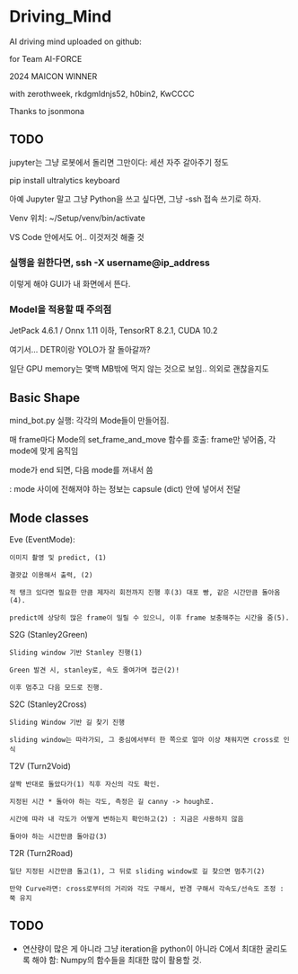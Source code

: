 # Driving_Mind

AI driving mind uploaded on github:

for Team AI-FORCE

2024 MAICON WINNER

with zerothweek, rkdgmldnjs52, h0bin2, KwCCCC

Thanks to jsonmona

## TODO

jupyter는 그냥 로봇에서 돌리면 그만이다: 세션 자주 갈아주기 정도

pip install ultralytics keyboard 

아예 Jupyter 말고 그냥 Python을 쓰고 싶다면, 그냥 -ssh 접속 쓰기로 하자.

Venv 위치: ~/Setup/venv/bin/activate

VS Code 안에서도 어.. 이것저것 해줄 것

### 실행을 원한다면, ssh -X username@ip_address

이렇게 해야 GUI가 내 화면에서 뜬다. 

### Model을 적용할 때 주의점

JetPack 4.6.1 / Onnx 1.11 이하, TensorRT 8.2.1, CUDA 10.2

여기서... DETR이랑 YOLO가 잘 돌아갈까? 

일단 GPU memory는 몇백 MB밖에 먹지 않는 것으로 보임.. 의외로 괜찮을지도

## Basic Shape

mind_bot.py 실행: 각각의 Mode들이 만들어짐.

매 frame마다 Mode의 set_frame_and_move 함수를 호출: frame만 넣어줌, 각 mode에 맞게 움직임

mode가 end 되면, 다음 mode를 꺼내서 씀

: mode 사이에 전해져야 하는 정보는 capsule (dict) 안에 넣어서 전달

## Mode classes

Eve (EventMode):

    이미지 촬영 및 predict, (1)
    
    결괏값 이용해서 출력, (2)
    
    적 탱크 있다면 필요한 만큼 제자리 회전까지 진행 후(3) 대포 빵, 같은 시간만큼 돌아옴(4).

    predict에 상당히 많은 frame이 밀릴 수 있으니, 이후 frame 보충해주는 시간을 줌(5). 

S2G (Stanley2Green)

    Sliding window 기반 Stanley 진행(1)

    Green 발견 시, stanley로, 속도 줄여가며 접근(2)!
    
    이후 멈추고 다음 모드로 진행.

S2C (Stanley2Cross)

    Sliding Window 기반 길 찾기 진행

    sliding window는 따라가되, 그 중심에서부터 한 쪽으로 얼마 이상 채워지면 cross로 인식

T2V (Turn2Void)

    살짝 반대로 돌았다가(1) 직후 자신의 각도 확인. 

    지정된 시간 * 돌아야 하는 각도, 측정은 길 canny -> hough로.
    
    시간에 따라 내 각도가 어떻게 변하는지 확인하고(2) : 지금은 사용하지 않음

    돌아야 하는 시간만큼 돌아감(3)

T2R (Turn2Road)

    일단 지정된 시간만큼 돌고(1), 그 뒤로 sliding window로 길 찾으면 멈추기(2)

    만약 Curve라면: cross로부터의 거리와 각도 구해서, 반경 구해서 각속도/선속도 조정 : 쭉 유지



## TODO

- 연산량이 많은 게 아니라 그냥 iteration을 python이 아니라 C에서 최대한 굴리도록 해야 함: Numpy의 함수들을 최대한 많이 활용할 것.




